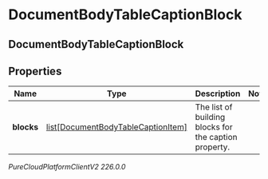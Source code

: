 # DocumentBodyTableCaptionBlock

## DocumentBodyTableCaptionBlock

## Properties

|Name | Type | Description | Notes|
|------------ | ------------- | ------------- | -------------|
| **blocks** | [list[DocumentBodyTableCaptionItem]](DocumentBodyTableCaptionItem) | The list of building blocks for the caption property. | |



_PureCloudPlatformClientV2 226.0.0_

